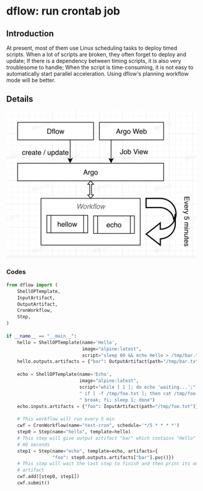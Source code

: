 # dflow: run crontab job

## Introduction
At present, most of them use Linux scheduling tasks to deploy timed scripts. When a lot of scripts are broken, they often forget to deploy and update; If there is a dependency between timing scripts, it is also very troublesome to handle; When the script is time-consuming, it is not easy to automatically start parallel acceleration. Using dflow's planning workflow mode will be better.

## Details

![alt 文字](./pics/1662604883383.jpg)

### Codes 

```python
from dflow import (
    ShellOPTemplate,
    InputArtifact,
    OutputArtifact,
    CronWorkflow,
    Step,
)

if __name__ == "__main__":
    hello = ShellOPTemplate(name='Hello',
                            image="alpine:latest",
                            script="sleep 60 && echo Hello > /tmp/bar.txt")
    hello.outputs.artifacts = {"bar": OutputArtifact(path="/tmp/bar.txt")}

    echo = ShellOPTemplate(name='Echo',
                           image="alpine:latest",
                           script="while [ 1 ]; do echo 'waiting...';"
                           " if [ -f /tmp/foo.txt ]; then cat /tmp/foo.txt;"
                           " break; fi; sleep 1; done")
    echo.inputs.artifacts = {"foo": InputArtifact(path="/tmp/foo.txt")}

    # This workflow will run every 5 min
    cwf = CronWorkflow(name="test-cron", schedule='*/5 * * * *')
    step0 = Step(name="hello", template=hello)
    # This step will give output artifact "bar" which contains "Hello" after
    # 60 seconds
    step1 = Step(name="echo", template=echo, artifacts={
                 "foo": step0.outputs.artifacts["bar"].pvc()})
    # This step will wait the last step to finish and then print its output
    # artifact
    cwf.add([step0, step1])
    cwf.submit()

```
